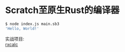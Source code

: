 # Scratch至原生Rust的编译器

```sh
$ node index.js main.sb3
'Hello, World!'
```
实战项目:   
[rxcalc](https://crates.io/crates/rxcalc)

